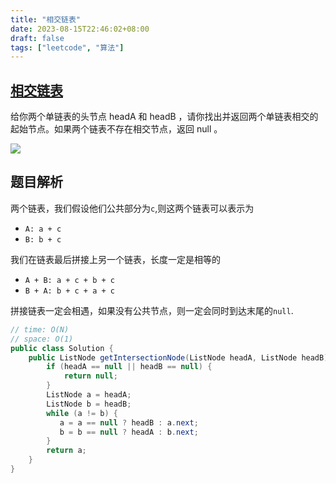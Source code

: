 ```yaml
---
title: "相交链表"
date: 2023-08-15T22:46:02+08:00
draft: false
tags: ["leetcode", "算法"]
---
```


## [相交链表](https://leetcode.cn/problems/intersection-of-two-linked-lists/)

给你两个单链表的头节点 headA 和 headB ，请你找出并返回两个单链表相交的起始节点。如果两个链表不存在相交节点，返回 null 。

![](https://assets.leetcode.com/uploads/2021/03/05/160_example_1_1.png)

## 题目解析

两个链表，我们假设他们公共部分为`c`,则这两个链表可以表示为
- `A: a + c`
- `B: b + c`

我们在链表最后拼接上另一个链表，长度一定是相等的

- `A + B: a + c + b + c`
- `B + A: b + c + a + c`

拼接链表一定会相遇，如果没有公共节点，则一定会同时到达末尾的`null`.
```java
// time: O(N)
// space: O(1)
public class Solution {
    public ListNode getIntersectionNode(ListNode headA, ListNode headB) {
        if (headA == null || headB == null) {
            return null;
        }
        ListNode a = headA;
        ListNode b = headB;
        while (a != b) {
           a = a == null ? headB : a.next;
           b = b == null ? headA : b.next;
        }
        return a;
    }
}
```


